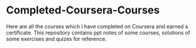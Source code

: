 # Completed-Coursera-Courses
Here are all the courses which I have completed on Coursera and earned a certificate. This repository contains ppt notes of some courses, solutions of some exercises and quizes for reference.
